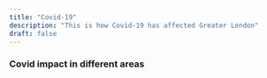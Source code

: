 ```yaml
---
title: "Covid-19"
description: "This is how Covid-19 has affected Greater London"
draft: false
---
```



### Covid impact in different areas
